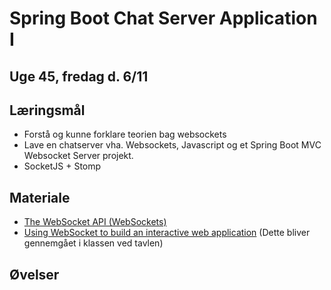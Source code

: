 <!-- JS use if these pages are used as githubpages. can be deleted if used elsewhere -->
<script src="https://code.jquery.com/jquery-3.2.1.min.js"></script>
<script src="script.js"></script>

# Spring Boot Chat Server Application I

## Uge 45, fredag d. 6/11

## Læringsmål
* Forstå og kunne forklare teorien bag websockets
* Lave en chatserver vha. Websockets, Javascript og et Spring Boot MVC Websocket Server projekt. 
* SocketJS + Stomp

## Materiale
* [The WebSocket API (WebSockets)](https://developer.mozilla.org/en-US/docs/Web/API/WebSockets_API)
* [Using WebSocket to build an interactive web application](https://spring.io/guides/gs/messaging-stomp-websocket/) (Dette bliver gennemgået i klassen ved tavlen)

## Øvelser


